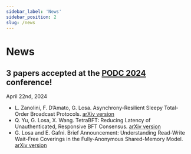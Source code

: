 ```yaml
---
sidebar_label: 'News'
sidebar_position: 2
slug: /news
---
```


# News

## 3 papers accepted at the [PODC 2024](https://www.podc.org/podc2024/) conference!
April 22nd, 2024

* L. Zanolini, F. D’Amato, G. Losa. Asynchrony-Resilient Sleepy Total-Order Broadcast Protocols. [arXiv version](https://arxiv.org/abs/2309.05347)
* Q. Yu, G. Losa, X. Wang. TetraBFT: Reducing Latency of Unauthenticated, Responsive BFT Consensus. [arXiv version](https://arxiv.org/abs/2405.02615)
* G. Losa and E. Gafni. Brief Announcement: Understanding Read-Write Wait-Free Coverings in the Fully-Anonymous Shared-Memory Model. [arXiv version](https://arxiv.org/abs/2405.03573)
